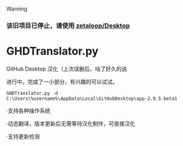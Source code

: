 > [!WARNING]  
> ### 该旧项目已停止，请使用 [zetaloop/Desktop](https://github.com/zetaloop/Desktop)

# GHDTranslator.py

GitHub Desktop 汉化（上次误删后，咕了好久的说

进行中。完成了一小部分，有兴趣的可以试试。

```
GHDTranslator.py -d C:\Users\%username%\AppData\Local\GitHubDesktop\app-2.9.5-beta1
```

·支持各种操作系统

·动态翻译，版本更新后无需等待汉化制作，可直接汉化

·支持更新检测
